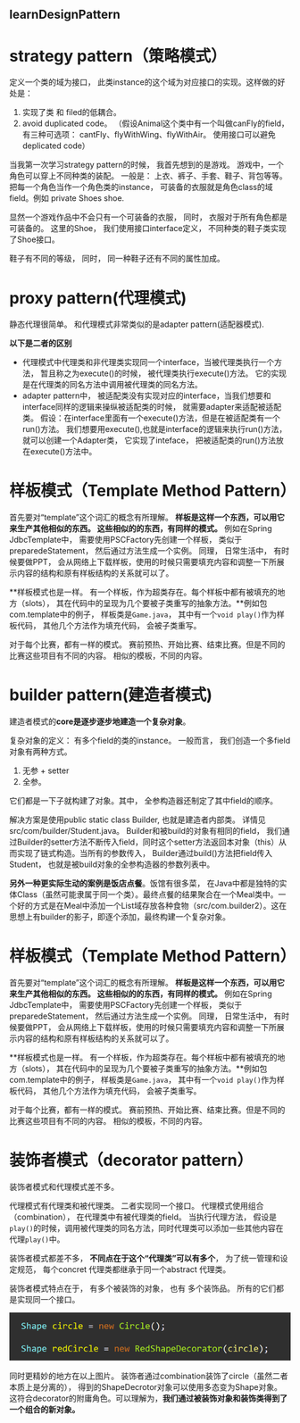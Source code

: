 ## learnDesignPattern

# strategy pattern（策略模式）
定义一个类的域为接口， 此类instance的这个域为对应接口的实现。这样做的好处是：
1. 实现了类 和 filed的低耦合。
2. avoid duplicated code。 （假设Animal这个类中有一个叫做canFly的field， 有三种可选项： cantFly、flyWithWing、flyWithAir。 使用接口可以避免deplicated code）

当我第一次学习strategy pattern的时候， 我首先想到的是游戏。 游戏中，一个角色可以穿上不同种类的装配。 一般是： 上衣、裤子、手套、鞋子、背包等等。 
把每一个角色当作一个角色类的instance， 可装备的衣服就是角色class的域field。例如 private Shoes shoe.

显然一个游戏作品中不会只有一个可装备的衣服， 同时， 衣服对于所有角色都是可装备的。 这里的Shoe， 我们使用接口interface定义， 不同种类的鞋子类实现了Shoe接口。

鞋子有不同的等级， 同时， 同一种鞋子还有不同的属性加成。

# proxy pattern(代理模式)
静态代理很简单。
和代理模式非常类似的是adapter pattern(适配器模式).

**以下是二者的区别**

+ 代理模式中代理类和非代理类实现同一个interface，当被代理类执行一个方法， 暂且称之为execute()的时候， 被代理类执行execute()方法。 它的实现是在代理类的同名方法中调用被代理类的同名方法。
+ adapter pattern中， 被适配类没有实现对应的interface，当我们想要和interface同样的逻辑来操纵被适配类的时候， 就需要adapter来适配被适配类。 假设：在interface里面有一个execute()方法，但是在被适配类有一个run()方法。 我们想要用execute(),也就是interface的逻辑来执行run()方法， 就可以创建一个Adapter类， 它实现了inteface， 把被适配类的run()方法放在execute()方法中。


# 样板模式（Template Method Pattern）

首先要对“template”这个词汇的概念有所理解。 **样板是这样一个东西，可以用它来生产其他相似的东西。 这些相似的的东西，有同样的模式。** 例如在Spring JdbcTemplate中， 需要使用PSCFactory先创建一个样板， 类似于preparedeStatement， 然后通过方法生成一个实例。 同理， 日常生活中， 有时候要做PPT， 会从网络上下载样板，使用的时候只需要填充内容和调整一下所展示内容的结构和原有样板结构的关系就可以了。

**样板模式也是一样。 有一个样板，作为超类存在。每个样板中都有被填充的地方（slots）， 其在代码中的呈现为几个要被子类重写的抽象方法。**例如包com.template中的例子， 样板类是`Game.java`， 其中有一个`void play()`作为样板代码， 其他几个方法作为填充代码， 会被子类重写。 

对于每个比赛，都有一样的模式。 赛前预热、开始比赛、结束比赛。但是不同的比赛这些项目有不同的内容。 相似的模板，不同的内容。





# builder pattern(建造者模式)

建造者模式的**core是逐步逐步地建造一个复杂对象**。 

复杂对象的定义： 有多个field的类的instance。
一般而言， 我们创造一个多field对象有两种方式。

1. 无参 + setter
2. 全参。

它们都是一下子就构建了对象。其中， 全参构造器还制定了其中field的顺序。

解决方案是使用public static class Builder, 也就是建造者内部类。 详情见src/com/builder/Student.java。 Builder和被build的对象有相同的field， 我们通过Builder的setter方法不断传入field，同时这个setter方法返回本对象（this）从而实现了链式构造。当所有的参数传入， Builder通过build()方法把field传入Student， 也就是被build对象的全参构造器的参数列表中。

**另外一种更实际生动的案例是饭店点餐**。饭馆有很多菜， 在Java中都是独特的实体Class（虽然可能隶属于同一个类）。最终点餐的结果聚合在一个Meal类中。一个好的方式是在Meal中添加一个List域存放各种食物（src/com.builder2）。这在思想上有builder的影子，即逐个添加，最终构建一个复杂对象。 




# 样板模式（Template Method Pattern）

首先要对“template”这个词汇的概念有所理解。 **样板是这样一个东西，可以用它来生产其他相似的东西。 这些相似的的东西，有同样的模式。** 例如在Spring JdbcTemplate中， 需要使用PSCFactory先创建一个样板， 类似于preparedeStatement， 然后通过方法生成一个实例。 同理， 日常生活中， 有时候要做PPT， 会从网络上下载样板，使用的时候只需要填充内容和调整一下所展示内容的结构和原有样板结构的关系就可以了。

**样板模式也是一样。 有一个样板，作为超类存在。每个样板中都有被填充的地方（slots）， 其在代码中的呈现为几个要被子类重写的抽象方法。**例如包com.template中的例子， 样板类是`Game.java`， 其中有一个`void play()`作为样板代码， 其他几个方法作为填充代码， 会被子类重写。 

对于每个比赛，都有一样的模式。 赛前预热、开始比赛、结束比赛。但是不同的比赛这些项目有不同的内容。 相似的模板，不同的内容。



# 装饰者模式（decorator pattern）

装饰者模式和代理模式差不多。

代理模式有代理类和被代理类。 二者实现同一个接口。 代理模式使用组合（combination）， 在代理类中有被代理类的field。 当执行代理方法， 假设是`play()`的时候，调用被代理类的同名方法，同时代理类可以添加一些其他内容在代理`play()`中。

装饰者模式都差不多， **不同点在于这个“代理类”可以有多个**， 为了统一管理和设定规范， 每个concret 代理类都继承于同一个abstract 代理类。

装饰者模式特点在于， 有多个被装饰的对象， 也有	多个装饰品。 所有的它们都是实现同一个接口。

![decoratorPattern1](\img\decoratorPattern1.png)

同时更精妙的地方在以上图片。 装饰者通过combination装饰了circle（虽然二者本质上是分离的）， 得到的ShapeDecrotor对象可以使用多态变为Shape对象。 这符合decorator的附庸角色。可以理解为，**我们通过被装饰对象和装饰类得到了一个组合的新对象。**